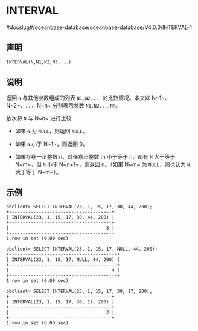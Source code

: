 INTERVAL 
=============================
#docslug#/oceanbase-database/oceanbase-database/V4.0.0/INTERVAL-1


声明 
-----------------------

```unknow
INTERVAL(N,N1,N2,N3,...)
```



说明 
-----------------------

返回 `N` 与其他参数组成的列表 `N1,N2,...` 的比较情况。本文以 N~1~、N~2~、....、N~n~ 分别表示参数 `N1,N2...,Nn`。

依次将 `N` 与 N~n~ 进行比较：

* 如果 `N` 为 `NULL`，则返回 `NULL`。

  

* 如果 `N` 小于 N~1~，则返回 0。

  

* 如果存在一正整数 n，对任意正整数 m 小于等于 n，都有 `N` 大于等于 N~m~，但 `N` 小于 N~n+1~，则返回 n。（如果 N~m~ 为 `NULL`，则也认为 `N` 大于等于 N~m~）。

  




示例 
-----------------------

```unknow
obclient> SELECT INTERVAL(23, 1, 15, 17, 30, 44, 200);
+--------------------------------------+
| INTERVAL(23, 1, 15, 17, 30, 44, 200) |
+--------------------------------------+
|                                    3 |
+--------------------------------------+
1 row in set (0.00 sec)

obclient> SELECT INTERVAL(23, 1, 15, 17, NULL, 44, 200);
+----------------------------------------+
| INTERVAL(23, 1, 15, 17, NULL, 44, 200) |
+----------------------------------------+
|                                      4 |
+----------------------------------------+
1 row in set (0.00 sec)

obclient> SELECT INTERVAL(23, 1, 15, 17, 30, 17, 200);
+--------------------------------------+
| INTERVAL(23, 1, 15, 17, 30, 17, 200) |
+--------------------------------------+
|                                    3 |
+--------------------------------------+
1 row in set (0.00 sec)
```


